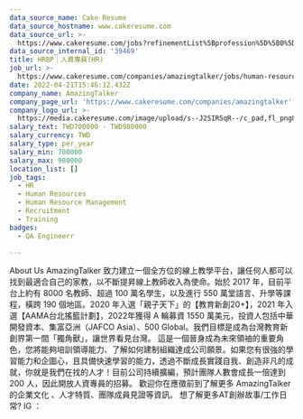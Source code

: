```yaml
---
data_source_name: Cake Resume
data_source_hostname: www.cakeresume.com
data_source_url: >-
  https://www.cakeresume.com/jobs?refinementList%5Bprofession%5D%5B0%5D=engineering_qa-engineer&refinementList%5Bsalary_currency%5D=TWD&range%5Bsalary_range%5D%5Bmin%5D=800096
data_source_internal_id: '39469'
title: HRBP｜人資專員(HR)
job_url: >-
  https://www.cakeresume.com/companies/amazingtalker/jobs/human-resources-specialist-human-resources-ma-hrbp
date: 2022-04-21T15:46:12.432Z
company_name: AmazingTalker
company_page_url: 'https://www.cakeresume.com/companies/amazingtalker'
company_logo_url: >-
  https://media.cakeresume.com/image/upload/s--J2SIR5qR--/c_pad,fl_png8,h_200,w_200/v1631641971/kifa19wruvkuxf8qm37i.png
salary_text: TWD700000 - TWD980000
salary_currency: TWD
salary_type: per_year
salary_min: 700000
salary_max: 980000
location_list: []
job_tags:
  - HR
  - Human Resources
  - Human Resource Management
  - Recruitment
  - Training
badges:
  - QA Engineerr

---
```


About Us AmazingTalker 致力建立一個全方位的線上教學平台，讓任何人都可以找到最適合自己的家教，以不斷提昇線上教師收入為使命。始於 2017 年，目前平台上約有 8000 名教師、超過 100 萬名學生，以及進行 550 萬堂語言、升學等課程，橫跨 190 個地區。2020 年入選「親子天下」的【教育新創20+】，2021 年入選【AAMA台北搖籃計劃】，2022年獲得 A 輪募資 1550 萬美元，投資人包括中華開發資本、集富亞洲（JAFCO Asia）、500 Global。我們目標是成為台灣教育新創界第一間「獨角獸」，讓世界看見台灣。 這是一個晉身成為未來領䄂的重要角色，您將能夠培訓領導能力、了解如何建制組織達成公司願景。如果您有很強的學習能力和企圖心，且具備快速學習的能力，透過不斷成長實踐自我、創造非凡的成就，你就是我們在找的人才！目前公司持續擴編，預計團隊人數會成長一倍達到 200 人，因此開放人資專員的招募。 歡迎你在應徵前到了解更多 AmazingTalker 的企業文化 、人才特質、團隊成員見證等資訊。 想了解更多AT創辦故事/工作日常? IG ： 